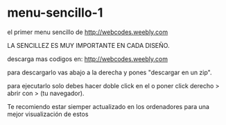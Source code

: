 menu-sencillo-1
===============

el primer menu sencillo de http://webcodes.weebly.com

LA SENCILLEZ ES MUY IMPORTANTE EN CADA DISEÑO.

descarga mas codigos en: http://webcodes.weebly.com

para descargarlo vas abajo a la derecha y pones "descargar en un zip". 

para ejecutarlo solo debes hacer doble click en el o poner click derecho > abrir con > (tu navegador).

Te recomiendo estar siemper actualizado en los ordenadores para una mejor visualización de estos
